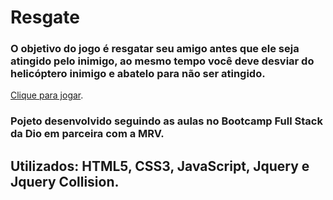 # Resgate

### O objetivo do jogo é resgatar seu amigo antes que ele seja atingido pelo inimigo, ao mesmo tempo você deve desviar do helicóptero inimigo e abatelo para não ser atingido.

<a href="https://antoniodaivan.github.io/Resgate/" target="_blank">Clique para jogar</a>.

### Pojeto desenvolvido seguindo as aulas no Bootcamp Full Stack da Dio em parceira com a MRV.

## Utilizados: HTML5, CSS3, JavaScript, Jquery e Jquery Collision.
